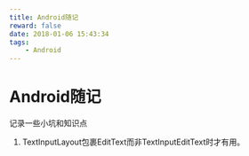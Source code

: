 ```yaml
---
title: Android随记
reward: false
date: 2018-01-06 15:43:34
tags:
	- Android
---
```


# Android随记

记录一些小坑和知识点

1. TextInputLayout包裹EditText而非TextInputEditText时才有用。
